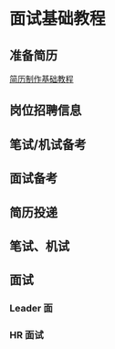 # 面试基础教程

## 准备简历

[简历制作基础教程](work/career/main-job/程序员/interview/简历/简历制作基础教程.md)

## 岗位招聘信息

## 笔试/机试备考

## 面试备考

## 简历投递

## 笔试、机试

## 面试

### Leader 面

### HR 面试
